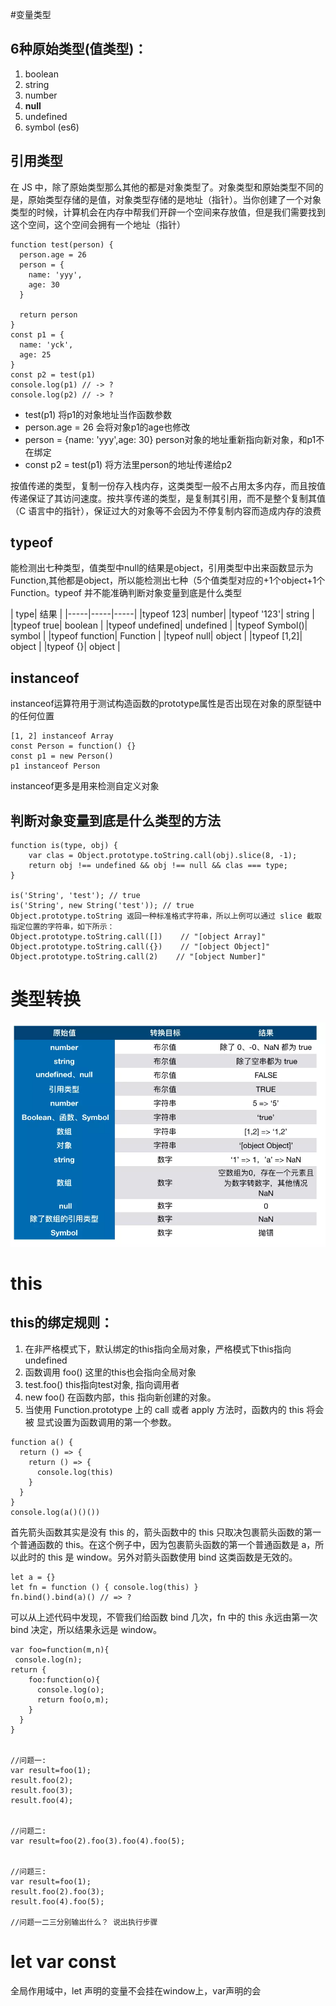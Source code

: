 #变量类型
## 6种原始类型(值类型)：

1. boolean
2. string
3. number
4. **null**
5. undefined
6. symbol (es6)

## 引用类型
在 JS 中，除了原始类型那么其他的都是对象类型了。对象类型和原始类型不同的是，原始类型存储的是值，对象类型存储的是地址（指针）。当你创建了一个对象类型的时候，计算机会在内存中帮我们开辟一个空间来存放值，但是我们需要找到这个空间，这个空间会拥有一个地址（指针）


```
function test(person) {
  person.age = 26
  person = {
    name: 'yyy',
    age: 30
  }

  return person
}
const p1 = {
  name: 'yck',
  age: 25
}
const p2 = test(p1)
console.log(p1) // -> ?
console.log(p2) // -> ?
```

* test(p1) 将p1的对象地址当作函数参数
* person.age = 26 会将对象p1的age也修改
* person = {name: 'yyy',age: 30} person对象的地址重新指向新对象，和p1不在绑定
* const p2 = test(p1) 将方法里person的地址传递给p2

按值传递的类型，复制一份存入栈内存，这类类型一般不占用太多内存，而且按值传递保证了其访问速度。按共享传递的类型，是复制其引用，而不是整个复制其值（C 语言中的指针），保证过大的对象等不会因为不停复制内容而造成内存的浪费

## typeof
能检测出七种类型，值类型中null的结果是object，引用类型中出来函数显示为Function,其他都是object，所以能检测出七种（5个值类型对应的+1个object+1个Function。typeof 并不能准确判断对象变量到底是什么类型

| type| 结果 |
|-----|-----|-----|
|typeof 123| number|
|typeof '123'| string |
|typeof true| boolean |
|typeof undefined| undefined |
|typeof Symbol()| symbol |
|typeof function| Function |
|typeof null| object |
|typeof [1,2]| object |
|typeof {}| object |

## instanceof
instanceof运算符用于测试构造函数的prototype属性是否出现在对象的原型链中的任何位置


```
[1, 2] instanceof Array
const Person = function() {}
const p1 = new Person()
p1 instanceof Person
```
instanceof更多是用来检测自定义对象

## 判断对象变量到底是什么类型的方法

```
function is(type, obj) {
    var clas = Object.prototype.toString.call(obj).slice(8, -1);
    return obj !== undefined && obj !== null && clas === type;
}

is('String', 'test'); // true
is('String', new String('test')); // true
Object.prototype.toString 返回一种标准格式字符串，所以上例可以通过 slice 截取指定位置的字符串，如下所示：
Object.prototype.toString.call([])    // "[object Array]"
Object.prototype.toString.call({})    // "[object Object]"
Object.prototype.toString.call(2)    // "[object Number]"
```
# 类型转换
![](/assets/js基础知识/类型转换.jpg)
# this
## this的绑定规则：
1. 在非严格模式下，默认绑定的this指向全局对象，严格模式下this指向undefined
2. 函数调用  foo() 这里的this也会指向全局对象
3. test.foo()    this指向test对象,  指向调用者
4. new foo()     在函数内部，this 指向新创建的对象。
5. 当使用 Function.prototype 上的 call 或者 apply 方法时，函数内的 this 将会被 显式设置为函数调用的第一个参数。

```
function a() {
  return () => {
    return () => {
      console.log(this)
    }
  }
}
console.log(a()()())
```
首先箭头函数其实是没有 this 的，箭头函数中的 this 只取决包裹箭头函数的第一个普通函数的 this。在这个例子中，因为包裹箭头函数的第一个普通函数是 a，所以此时的 this 是 window。另外对箭头函数使用 bind 这类函数是无效的。


```
let a = {}
let fn = function () { console.log(this) }
fn.bind().bind(a)() // => ?
```
可以从上述代码中发现，不管我们给函数 bind 几次，fn 中的 this 永远由第一次 bind 决定，所以结果永远是 window。


```
var foo=function(m,n){
 console.log(n);
return {
    foo:function(o){
      console.log(o);
      return foo(o,m);
    }
  }
}


//问题一:
var result=foo(1);
result.foo(2);
result.foo(3);
result.foo(4);


//问题二:
var result=foo(2).foo(3).foo(4).foo(5);


//问题三:
var result=foo(1);
result.foo(2).foo(3);
result.foo(4).foo(5);

//问题一二三分别输出什么？ 说出执行步骤
```



# let var const
全局作用域中，let 声明的变量不会挂在window上，var声明的会

